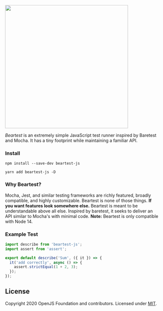 <img src="https://beartest-js.s3.amazonaws.com/beartest-logo.png" width="400">

_Beartest_ is an extremely simple JavaScript test runner inspired by Baretest and Mocha. It has a tiny footprint while maintaining a familiar API.

### Install

```
npm install --save-dev beartest-js
```

```
yarn add beartest-js -D
```

### Why Beartest?

Mocha, Jest, and similar testing frameworks are richly featured, broadly compatible, and highly customizable. Beartest is none of those things.
**If you want features look somewhere else.** Beartest is meant to be understandable above all else. Inspired by baretest, it seeks to deliver an
API similar to Mocha's with minimal code. **Note:** Beartest is only compatible with Node 14.

### Example Test

```javascript
import describe from 'beartest-js';
import assert from 'assert';

export default describe('Sum', ({ it }) => {
  it('add correctly', async () => {
    assert.strictEqual(1 + 2, 3);
  });
});
```

## License

Copyright 2020 OpenJS Foundation and contributors. Licensed under [MIT](./LICENSE).
